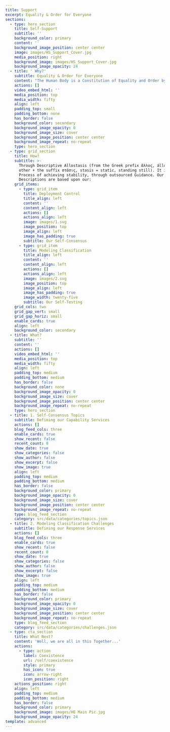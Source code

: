 ```yaml
---
title: Support
excerpt: Equality & Order for Everyone
sections:
  - type: hero_section
    title: Self-Support
    subtitle: ''
    background_color: primary
    content: ''
    background_image_position: center center
    image: images/HS_Support_Cover.jpg
    media_position: right
    background_image: images/HS_Support_Cover.jpg
    background_image_opacity: 24
  - title: ' Why?'
    subtitle: Equality & Order for Everyone
    content: "The Human Body is a Constitution of Equality and Order by Design. It's Symmetry, and Homeostatic State prescribe, describe and predict the means for Self-Support.\n\n\U0001F64FSelf-Support\U0001F64F allows us to have the Capability to Practically Be the best version of ourselves, and within an Environment which is part of us."
    actions: []
    video_embed_html: ''
    media_position: top
    media_width: fifty
    align: left
    padding_top: small
    padding_bottom: none
    has_border: false
    background_color: secondary
    background_image_opacity: 0
    background_image_size: cover
    background_image_position: center center
    background_image_repeat: no-repeat
    type: hero_section
  - type: grid_section
    title: How?
    subtitle: >-
      Through Descriptive Allostasis (from the Greek prefix ἄλλος, állos, =
      other + the suffix στάσις, stasis = static, standing still). It is the
      Process of achieving stability, through outsourced Guidance. Our
      Descriptions are based upon our:
    grid_items:
      - type: grid_item
        title: Deployment Control
        title_align: left
        content: ''
        content_align: left
        actions: []
        actions_align: left
        image: images/1.svg
        image_position: top
        image_align: left
        image_has_padding: true
        subtitle: Our Self-Consensus
      - type: grid_item
        title: Modeling Classification
        title_align: left
        content: ''
        content_align: left
        actions: []
        actions_align: left
        image: images/2.svg
        image_position: top
        image_align: left
        image_has_padding: true
        image_width: twenty-five
        subtitle: Our Self-Testing
    grid_cols: two
    grid_gap_vert: small
    grid_gap_horiz: small
    enable_cards: true
    align: left
    background_color: secondary
  - title: What?
    subtitle: ''
    content: ''
    actions: []
    video_embed_html: ''
    media_position: top
    media_width: fifty
    align: left
    padding_top: medium
    padding_bottom: medium
    has_border: false
    background_color: none
    background_image_opacity: 0
    background_image_size: cover
    background_image_position: center center
    background_image_repeat: no-repeat
    type: hero_section
  - title: 1. Self-Consensus Topics
    subtitle: Defining our Capability Services
    actions: []
    blog_feed_cols: three
    enable_cards: true
    show_recent: false
    recent_count: 0
    show_date: true
    show_categories: false
    show_author: false
    show_excerpt: false
    show_image: true
    align: left
    padding_top: medium
    padding_bottom: medium
    has_border: false
    background_color: primary
    background_image_opacity: 0
    background_image_size: cover
    background_image_position: center center
    background_image_repeat: no-repeat
    type: blog_feed_section
    category: src/data/categories/topics.json
  - title: 2. Modeling Classification Challenges
    subtitle: Defining our Response Services
    actions: []
    blog_feed_cols: three
    enable_cards: true
    show_recent: false
    recent_count: 0
    show_date: true
    show_categories: false
    show_author: false
    show_excerpt: false
    show_image: true
    align: left
    padding_top: medium
    padding_bottom: medium
    has_border: false
    background_color: primary
    background_image_opacity: 0
    background_image_size: cover
    background_image_position: center center
    background_image_repeat: no-repeat
    type: blog_feed_section
    category: src/data/categories/challenges.json
  - type: cta_section
    title: What Next?
    content: 'Well, we are all in this Together...'
    actions:
      - type: action
        label: Coexistence
        url: /self/coexistence
        style: primary
        has_icon: true
        icon: arrow-right
        icon_position: right
    actions_position: right
    align: left
    padding_top: medium
    padding_bottom: medium
    has_border: false
    background_color: primary
    background_image: images/HE Main Pic.jpg
    background_image_opacity: 24
template: advanced
---
```

